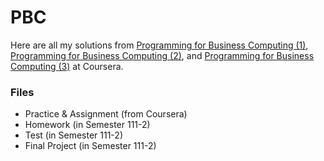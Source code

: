# PBC
Here are all my solutions from [Programming for Business Computing (1)](https://www.coursera.org/learn/pbc1), [Programming for Business Computing (2)](https://www.coursera.org/learn/pbc2), and [Programming for Business Computing (3)](https://www.coursera.org/learn/pbc3)  at Coursera.

### Files
* Practice & Assignment (from Coursera)
* Homework (in Semester 111-2)
* Test (in Semester 111-2)
* Final Project (in Semester 111-2)
